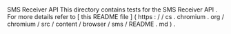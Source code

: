 #
SMS
Receiver
API
This
directory
contains
tests
for
the
SMS
Receiver
API
.
For
more
details
refer
to
[
this
README
file
]
(
https
:
/
/
cs
.
chromium
.
org
/
chromium
/
src
/
content
/
browser
/
sms
/
README
.
md
)
.
